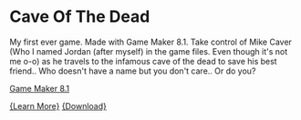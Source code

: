 # Cave Of The Dead

My first ever game. Made with Game Maker 8.1. Take control of Mike Caver (Who I named Jordan (after myself) in the game files. Even though it's not me o-o) as he travels to the infamous cave of the dead to save his best friend.. Who doesn't have a name but you don't care.. Or do you?


<Building Requirements>

[Game Maker 8.1](https://archive.org/details/GameMaker81)

[{Learn More}](https://pikakid98games.wordpress.com/caveofthedead) [{Download}](https://pikakid98.github.io/cave-of-the-dead/download)
